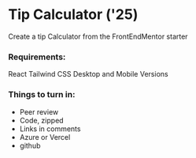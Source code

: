 # Tip Calculator ('25)

Create a tip Calculator from the FrontEndMentor starter


### Requirements:

React
Tailwind CSS
Desktop and Mobile Versions

### Things to turn in:

- Peer review
- Code, zipped
- Links in comments
- Azure or Vercel
- github
